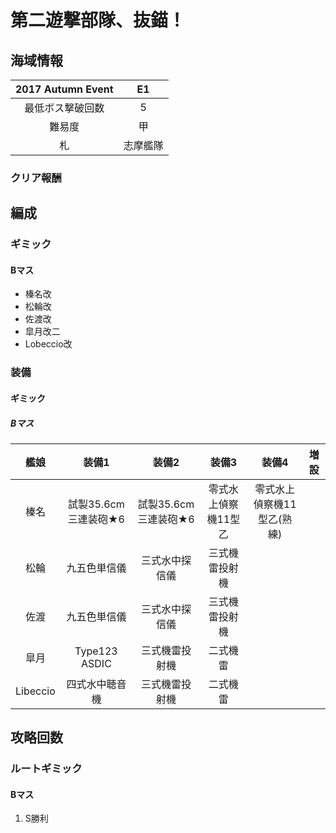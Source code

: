# 第二遊撃部隊、抜錨！

## 海域情報

| 2017 Autumn Event | E1       |
| :-:               | :-:      |
| 最低ボス撃破回数  | 5   	     |
| 難易度            | 甲       |
| 札                | 志摩艦隊 |

### クリア報酬


## 編成

### ギミック

#### Bマス

- 榛名改
- 松輪改
- 佐渡改
- 皐月改二
- Lobeccio改


### 装備

#### ギミック

##### Bマス

| 艦娘   | 装備1                   | 装備2                 | 装備3                 | 装備4            | 増設 |
| :-:    | :---------------------: | :----------------:    | :---------:           | :-:              | :-:  |
| 榛名   | 試製35.6cm三連装砲★6     | 試製35.6cm三連装砲★6 | 零式水上偵察機11型乙        | 零式水上偵察機11型乙(熟練)     |      |
| 松輪    | 九五色単信儀          | 三式水中探信儀        | 三式機雷投射機        |                  |      |
| 佐渡    | 九五色単信儀          | 三式水中探信儀        | 三式機雷投射機        |                  |      |
| 皐月   | Type123 ASDIC  | 三式機雷投射機 | 二式機雷        |                  |      |
| Libeccio     | 四式水中聴音機   | 三式機雷投射機 | 二式機雷        |                  |      |


## 攻略回数

### ルートギミック

#### Bマス

1. S勝利


